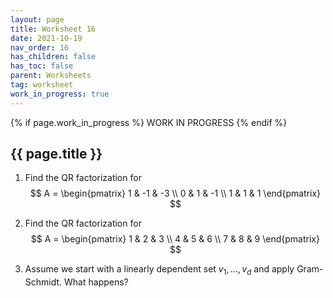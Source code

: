 ```yaml
---
layout: page
title: Worksheet 16
date: 2021-10-19
nav_order: 16
has_children: false
has_toc: false
parent: Worksheets
tag: worksheet
work_in_progress: true
---
```


{% if page.work_in_progress %}
    WORK IN PROGRESS
{% endif %}

## {{ page.title }}

1. Find the QR factorization for 
$$
    A = 
    \begin{pmatrix} 
        1 & -1 & -3 \\
        0 & 1 & -1 \\
        1 & 1 & 1
    \end{pmatrix}
$$

2. Find the QR factorization for 
$$
    A = 
    \begin{pmatrix} 
        1 & 2 & 3 \\
        4 & 5 & 6 \\
        7 & 8 & 9 
    \end{pmatrix}
$$

3. Assume we start with a linearly dependent set $v_1,\ldots,v_d$ and apply 
Gram-Schmidt. What happens? 